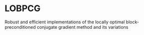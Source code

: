 # LOBPCG
Robust and efficient implementations of the locally optimal block-preconditioned conjugate gradient method and its variations
